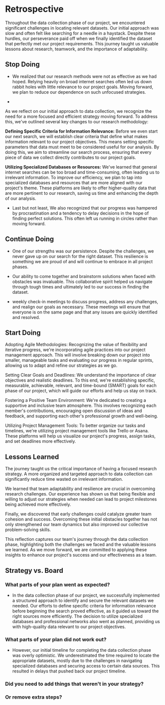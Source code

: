 <!--
    you should create a new retrospective document after each milestone
    this template is for inspiration, feel free to change it however you like!
-->

# Retrospective

Throughout the data collection phase of our project, we encountered significant challenges in locating relevant datasets. Our initial approach was slow and often felt like searching for a needle in a haystack. Despite these hurdles, our perseverance paid off when we finally identified the dataset that perfectly met our project requirements. This journey taught us valuable lessons about research, teamwork, and the importance of adaptability.

## Stop Doing
* We realized that our research methods were not as effective as we had hoped. Relying heavily on broad internet searches often led us down rabbit holes with little relevance to our project goals. Moving forward, we plan to reduce our dependence on such unfocused strategies.

* 
As we reflect on our initial approach to data collection, we recognize the need for a more focused and efficient strategy moving forward. To address this, we've outlined several key changes to our research methodology:

**Defining Specific Criteria for Information Relevance:** Before we even start our next search, we will establish clear criteria that define what makes information relevant to our project objectives. This means setting specific parameters that data must meet to be considered useful for our analysis. By doing this, we aim to streamline our search process, ensuring that every piece of data we collect directly contributes to our project goals.

**Utilizing Specialized Databases or Resources:** We've learned that general internet searches can be too broad and time-consuming, often leading us to irrelevant information. To improve our efficiency, we plan to tap into specialized databases and resources that are more aligned with our project's theme. These platforms are likely to offer higher-quality data that are more pertinent to our research, saving us time and enhancing the depth of our analysis.

* Last but not least, We also recognized that our progress was hampered by procrastination and a tendency to delay decisions in the hope of finding perfect solutions. This often left us running in circles rather than moving forward.


## Continue Doing

* One of our strengths was our persistence. Despite the challenges, we never gave up on our search for the right dataset. This resilience is something we are proud of and will continue to embrace in all project phases.

* Our ability to come together and brainstorm solutions when faced with obstacles was invaluable. This collaborative spirit helped us navigate through tough times and ultimately led to our success in finding the dataset.
  
* weekly check-in meetings to discuss progress, address any challenges, and realign our goals as necessary. These meetings will ensure that everyone is on the same page and that any issues are quickly identified and resolved.

## Start Doing


Adopting Agile Methodologies: Recognizing the value of flexibility and iterative progress, we're incorporating agile practices into our project management approach. This will involve breaking down our project into smaller, manageable tasks and evaluating our progress in regular sprints, allowing us to adapt and refine our strategies as we go.


Setting Clear Goals and Deadlines: We understand the importance of clear objectives and realistic deadlines. To this end, we're establishing specific, measurable, achievable, relevant, and time-bound (SMART) goals for each phase of our project, which will guide our efforts and help us stay on track.

Fostering a Positive Team Environment: We're dedicated to creating a supportive and inclusive team atmosphere. This involves recognizing each member's contributions, encouraging open discussion of ideas and feedback, and supporting each other's professional growth and well-being.

Utilizing Project Management Tools: To better organize our tasks and timelines, we're utilizing project management tools like Trello or Asana. These platforms will help us visualize our project's progress, assign tasks, and set deadlines more effectively.

## Lessons Learned
The journey taught us the critical importance of having a focused research strategy. A more organized and targeted approach to data collection can significantly reduce time wasted on irrelevant information.

We learned that team adaptability and resilience are crucial in overcoming research challenges. Our experience has shown us that being flexible and willing to adjust our strategies when needed can lead to project milestones being achieved more effectively.

Finally, we discovered that early challenges could catalyze greater team cohesion and success. Overcoming these initial obstacles together has not only strengthened our team dynamics but also improved our collective problem-solving skills.

This reflection captures our team's journey through the data collection phase, highlighting both the challenges we faced and the valuable lessons we learned. As we move forward, we are committed to applying these insights to enhance our project's success and our effectiveness as a team.

## Strategy vs. Board

### What parts of your plan went as expected?
* In the data collection phase of our project, we successfully implemented a structured approach to identify and secure the relevant datasets we needed. Our efforts to define specific criteria for information relevance before beginning the search proved effective, as it guided us toward the right sources more efficiently. The decision to utilize specialized databases and professional networks also went as planned, providing us with high-quality data relevant to our project objectives.
  
### What parts of your plan did not work out?
* However, our initial timeline for completing the data collection phase was overly optimistic. We underestimated the time required to locate the appropriate datasets, mostly due to the challenges in navigating specialized databases and securing access to certain data sources. This resulted in delays that pushed back our project timeline.

### Did you need to add things that weren't in your strategy?

### Or remove extra steps?
